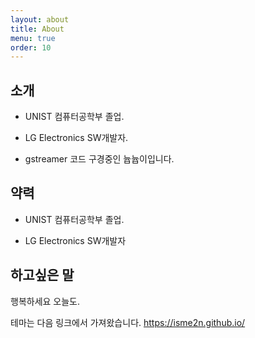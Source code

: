 ```yaml
---
layout: about
title: About
menu: true
order: 10
---
```


## 소개

- UNIST 컴퓨터공학부 졸업.

- LG Electronics SW개발자.

- gstreamer 코드 구경중인 늅늅이입니다.


## 약력

- UNIST 컴퓨터공학부 졸업.

- LG Electronics SW개발자



## 하고싶은 말

행복하세요 오늘도.


테마는 다음 링크에서 가져왔습니다.
https://isme2n.github.io/